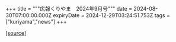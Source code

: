 +++
title = """広報くりやま　2024年9月号"""
date = 2024-08-30T07:00:00.000Z
expiryDate = 2024-12-29T03:24:51.753Z
tags = ["kuriyama","news"]
+++


[[source]](https://www.town.kuriyama.hokkaido.jp/site/koho/28572.html)
